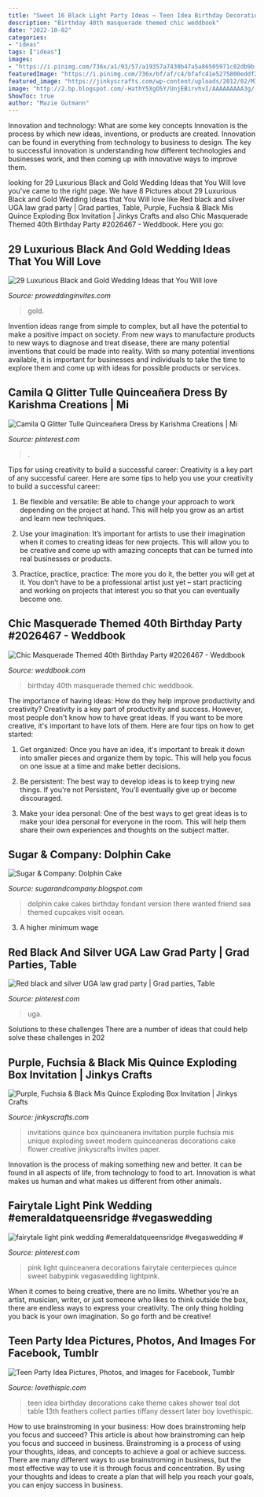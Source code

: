 ```yaml
---
title: "Sweet 16 Black Light Party Ideas ~ Teen Idea Birthday Decorations Cake Theme Cakes Shower Teal Dot Table 13th Feathers Collect Parties Tiffany Dessert Later Boy Lovethispic"
description: "Birthday 40th masquerade themed chic weddbook"
date: "2022-10-02"
categories:
- "ideas"
tags: ["ideas"]
images:
- "https://i.pinimg.com/736x/a1/93/57/a19357a7430b47a5a86505971c02db9b--light-pink-weddings-blush-weddings.jpg"
featuredImage: "https://i.pinimg.com/736x/bf/af/c4/bfafc41e5275800eddf2bcabd9bfd904.jpg"
featured_image: "https://jinkyscrafts.com/wp-content/uploads/2012/02/MIS-QUINCE-PURPLEBLACK-FUCHSIA5-1024x682.jpg"
image: "http://2.bp.blogspot.com/-HathY5XgO5Y/UnjEBirvhvI/AAAAAAAAA3g/-aDgDKZYOD0/s1600/DSC_0362.jpg"
ShowToc: true
author: "Mazie Gutmann"
---
```



Innovation and technology: What are some key concepts
Innovation is the process by which new ideas, inventions, or products are created. Innovation can be found in everything from technology to business to design. The key to successful innovation is understanding how different technologies and businesses work, and then coming up with innovative ways to improve them.

	

		
looking for 29 Luxurious Black and Gold Wedding Ideas that You Will love you've came to the right page. We have 8 Pictures about 29 Luxurious Black and Gold Wedding Ideas that You Will love like Red black and silver UGA law grad party | Grad parties, Table, Purple, Fuchsia &amp; Black Mis Quince Exploding Box Invitation | Jinkys Crafts and also Chic Masquerade Themed 40th Birthday Party #2026467 - Weddbook. Here you go:
		
    
## 29 Luxurious Black And Gold Wedding Ideas That You Will Love

<img loading=lazy src="https://www.proweddinginvites.com/blog/wp-content/uploads/2019/12/6-7.jpg" onerror="this.onerror=null;this.src='https://tse3.mm.bing.net/th?id=OIP.pF0UbOkNOTP-JswuIt2ePAHaMW&amp;pid=15.1';" alt="29 Luxurious Black and Gold Wedding Ideas that You Will love">

_Source: proweddinginvites.com_

>gold. 

	

Invention ideas range from simple to complex, but all have the potential to make a positive impact on society. From new ways to manufacture products to new ways to diagnose and treat disease, there are many potential inventions that could be made into reality. With so many potential inventions available, it is important for businesses and individuals to take the time to explore them and come up with ideas for possible products or services.

    
## Camila Q Glitter Tulle Quinceañera Dress By Karishma Creations | Mi

<img loading=lazy src="https://i.pinimg.com/736x/31/70/b1/3170b17dd0c3197b4eb44fbbf8128aa5.jpg" onerror="this.onerror=null;this.src='https://tse1.mm.bing.net/th?id=OIP.dhN5smnGgUXnUgos1PjC2AHaKD&amp;pid=15.1';" alt="Camila Q Glitter Tulle Quinceañera Dress by Karishma Creations | Mi">

_Source: pinterest.com_

>. 

	

Tips for using creativity to build a successful career:
Creativity is a key part of any successful career. Here are some tips to help you use your creativity to build a successful career:
1. Be flexible and versatile: Be able to change your approach to work depending on the project at hand. This will help you grow as an artist and learn new techniques.

2. Use your imagination: It’s important for artists to use their imagination when it comes to creating ideas for new projects. This will allow you to be creative and come up with amazing concepts that can be turned into real businesses or products.

3. Practice, practice, practice: The more you do it, the better you will get at it. You don’t have to be a professional artist just yet – start practicing and working on projects that interest you so that you can eventually become one.


    
## Chic Masquerade Themed 40th Birthday Party #2026467 - Weddbook

<img loading=lazy src="http://s4.weddbook.me/t1/2/0/2/2026467/chic-masquerade-themed-40th-birthday-party.jpg" onerror="this.onerror=null;this.src='https://tse4.mm.bing.net/th?id=OIP.OExJppwotBLBeCa-u7r3WQHaKt&amp;pid=15.1';" alt="Chic Masquerade Themed 40th Birthday Party #2026467 - Weddbook">

_Source: weddbook.com_

>birthday 40th masquerade themed chic weddbook. 

	

The importance of having ideas: How do they help improve productivity and creativity?
Creativity is a key part of productivity and success. However, most people don't know how to have great ideas. If you want to be more creative, it's important to have lots of them. Here are four tips on how to get started:
1. Get organized: Once you have an idea, it's important to break it down into smaller pieces and organize them by topic. This will help you focus on one issue at a time and make better decisions.

2. Be persistent: The best way to develop ideas is to keep trying new things. If you're not Persistent, You'll eventually give up or become discouraged.

3. Make your idea personal: One of the best ways to get great ideas is to make your idea personal for everyone in the room. This will help them share their own experiences and thoughts on the subject matter.

    
## Sugar &amp; Company: Dolphin Cake

<img loading=lazy src="http://2.bp.blogspot.com/-HathY5XgO5Y/UnjEBirvhvI/AAAAAAAAA3g/-aDgDKZYOD0/s1600/DSC_0362.jpg" onerror="this.onerror=null;this.src='https://tse3.mm.bing.net/th?id=OIP.Vtqh4FnTChpDAedi83J8TAHaLI&amp;pid=15.1';" alt="Sugar &amp; Company: Dolphin Cake">

_Source: sugarandcompany.blogspot.com_

>dolphin cake cakes birthday fondant version there wanted friend sea themed cupcakes visit ocean. 

	

3. A higher minimum wage

    
## Red Black And Silver UGA Law Grad Party | Grad Parties, Table

<img loading=lazy src="https://i.pinimg.com/736x/bf/af/c4/bfafc41e5275800eddf2bcabd9bfd904.jpg" onerror="this.onerror=null;this.src='https://tse3.mm.bing.net/th?id=OIP.C_XGqkCmEuP6nKyriF-ptAHaJ3&amp;pid=15.1';" alt="Red black and silver UGA law grad party | Grad parties, Table">

_Source: pinterest.com_

>uga. 

	

Solutions to these challenges
There are a number of ideas that could help solve these challenges in 202
    
## Purple, Fuchsia &amp; Black Mis Quince Exploding Box Invitation | Jinkys Crafts

<img loading=lazy src="https://jinkyscrafts.com/wp-content/uploads/2012/02/MIS-QUINCE-PURPLEBLACK-FUCHSIA5-1024x682.jpg" onerror="this.onerror=null;this.src='https://tse1.mm.bing.net/th?id=OIP.4Stz5EWSElxi7zj0-29S-AHaE7&amp;pid=15.1';" alt="Purple, Fuchsia &amp; Black Mis Quince Exploding Box Invitation | Jinkys Crafts">

_Source: jinkyscrafts.com_

>invitations quince box quinceanera invitation purple fuchsia mis unique exploding sweet modern quinceaneras decorations cake flower creative jinkyscrafts invites paper. 

	

Innovation is the process of making something new and better. It can be found in all aspects of life, from technology to food to art. Innovation is what makes us human and what makes us different from other animals.

    
## Fairytale Light Pink Wedding #emeraldatqueensridge #vegaswedding #

<img loading=lazy src="https://i.pinimg.com/736x/a1/93/57/a19357a7430b47a5a86505971c02db9b--light-pink-weddings-blush-weddings.jpg" onerror="this.onerror=null;this.src='https://tse4.mm.bing.net/th?id=OIP.hoAsGnpk4TSUlq6PMnNnzgDHEs&amp;pid=15.1';" alt="fairytale light pink wedding #emeraldatqueensridge #vegaswedding #">

_Source: pinterest.com_

>pink light quinceanera decorations fairytale centerpieces quince sweet babypink vegaswedding lightpink. 

	

When it comes to being creative, there are no limits. Whether you're an artist, musician, writer, or just someone who likes to think outside the box, there are endless ways to express your creativity. The only thing holding you back is your own imagination. So go forth and be creative!

    
## Teen Party Idea Pictures, Photos, And Images For Facebook, Tumblr

<img loading=lazy src="http://www.lovethispic.com/uploaded_images/60143-Teen-Party-Idea.jpg" onerror="this.onerror=null;this.src='https://tse3.mm.bing.net/th?id=OIP.YGznUlWo09VMRSR1Thto1AHaFX&amp;pid=15.1';" alt="Teen Party Idea Pictures, Photos, and Images for Facebook, Tumblr">

_Source: lovethispic.com_

>teen idea birthday decorations cake theme cakes shower teal dot table 13th feathers collect parties tiffany dessert later boy lovethispic. 

	

How to use brainstroming in your business: How does brainstroming help you focus and succeed?
This article is about how brainstroming can help you focus and succeed in business. Brainstroming is a process of using your thoughts, ideas, and concepts to achieve a goal or achieve success. There are many different ways to use brainstroming in business, but the most effective way to use it is through focus and concentration. By using your thoughts and ideas to create a plan that will help you reach your goals, you can enjoy success in business.

